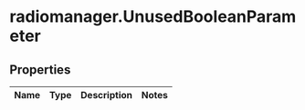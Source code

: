 # radiomanager.UnusedBooleanParameter

## Properties

Name | Type | Description | Notes
------------ | ------------- | ------------- | -------------



